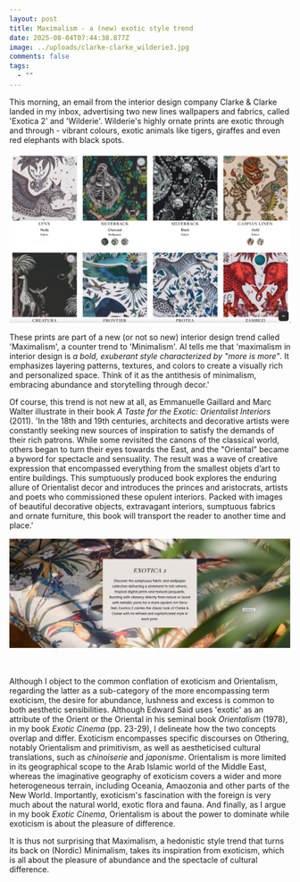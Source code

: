 ```yaml
---
layout: post
title: Maximalism - a (new) exotic style trend
date: 2025-08-04T07:44:38.877Z
image: ../uploads/clarke-clarke_wilderie3.jpg
comments: false
tags:
  - ""
---
```

This morning, an email from the interior design company Clarke & Clarke landed in my inbox, advertising two new lines wallpapers and fabrics, called 'Exotica 2' and 'Wilderie'. Wilderie's highly ornate prints are exotic through and through - vibrant colours, exotic animals like tigers, giraffes and even red elephants with black spots. 

![](../uploads/clarke-clarke_wilderie4.jpg)

These prints are part of a new (or not so new) interior design trend called 'Maximalism', a counter trend to 'Minimalism'. AI tells me that 'maximalism in interior design is *a bold, exuberant style characterized by "more is more"*. It emphasizes layering patterns, textures, and colors to create a visually rich and personalized space. Think of it as the antithesis of minimalism, embracing abundance and storytelling through decor.' 

Of course, this trend is not new at all, as Emmanuelle Gaillard and Marc Walter illustrate in their book *A Taste for the Exotic: Orientalist Interiors* (2011). 'In the 18th and 19th centuries, architects and decorative artists were constantly seeking new sources of inspiration to satisfy the demands of their rich patrons. While some revisited the canons of the classical world, others began to turn their eyes towards the East, and the "Oriental" became a byword for spectacle and sensuality. The result was a wave of creative expression that encompassed everything from the smallest objets d’art to entire buildings. This sumptuously produced book explores the enduring allure of Orientalist decor and introduces the princes and aristocrats, artists and poets who commissioned these opulent interiors. Packed with images of beautiful decorative objects, extravagant interiors, sumptuous fabrics and ornate furniture, this book will transport the reader to another time and place.' 

![](../uploads/clarke_clarke_exotica2.jpg)

![]()

Although I object to the common conflation of exoticism and Orientalism, regarding the latter as a sub-category of the more encompassing term exoticism, the desire for abundance, lushness and excess is common to both aesthetic sensibilities. Although Edward Said uses 'exotic' as an attribute of the Orient or the Oriental in his seminal book *Orientalism* (1978), in my book *Exotic Cinema* (pp. 23-29), I delineate how the two concepts overlap and differ. Exoticism encompasses specific discourses on Othering, notably Orientalism and primitivism, as well as aestheticised cultural translations, such as *chinoiserie* and *japonisme*. Orientalism is more limited in its geographical scope to the Arab Islamic world of the Middle East, whereas the imaginative geography of exoticism covers a wider and more heterogeneous terrain, including Oceania, Amaozonia and other parts of the New World. Importantly, exoticism's fascination with the foreign is very much about the natural world, exotic flora and fauna.  And finally, as I argue in my book *Exotic Cinema*, Orientalism is about the power to dominate while exoticism is about the pleasure of difference.

It is thus not surprising that Maximalism, a hedonistic style trend that turns its back on (Nordic) Minimalism, takes its inspiration from exoticism, which is all about the pleasure of abundance and the spectacle of cultural difference.